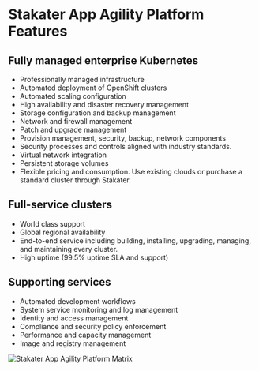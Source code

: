 # Stakater App Agility Platform Features

## Fully managed enterprise Kubernetes

* Professionally managed infrastructure
* Automated deployment of OpenShift clusters
* Automated scaling configuration
* High availability and disaster recovery management
* Storage configuration and backup management
* Network and firewall management
* Patch and upgrade management
* Provision management, security, backup, network components
* Security processes and controls aligned with industry standards.
* Virtual network integration
* Persistent storage volumes
* Flexible pricing and consumption. Use existing clouds or purchase a standard cluster through Stakater.

## Full-service clusters

* World class support
* Global regional availability
* End-to-end service including building, installing, upgrading, managing, and maintaining every cluster.
* High uptime (99.5% uptime SLA and support)

## Supporting services

* Automated development workflows
* System service monitoring and log management
* Identity and access management
* Compliance and security policy enforcement
* Performance and capacity management
* Image and registry management

![Stakater App Agility Platform Matrix](./images/image-1.jpg)

